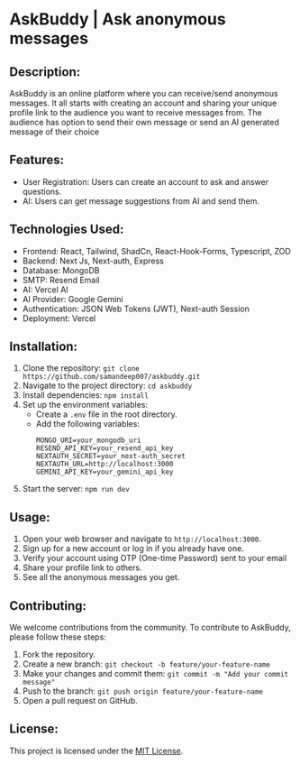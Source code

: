 # AskBuddy | Ask anonymous messages

## Description:
AskBuddy is an online platform where you can receive/send anonymous messages. It all starts with creating an account and sharing your unique profile link to the audience you want to receive messages from. The audience has option to send their own message or send an AI generated message of their choice

## Features:
- User Registration: Users can create an account to ask and answer questions.
- AI: Users can get message suggestions from AI and send them.


## Technologies Used:
- Frontend: React, Tailwind, ShadCn, React-Hook-Forms, Typescript, ZOD
- Backend: Next Js, Next-auth, Express
- Database: MongoDB
- SMTP: Resend Email
- AI: Vercel AI 
- AI Provider: Google Gemini
- Authentication: JSON Web Tokens (JWT), Next-auth Session
- Deployment: Vercel


## Installation:
1. Clone the repository: `git clone https://github.com/samandeep007/askbuddy.git`
2. Navigate to the project directory: `cd askbuddy`
3. Install dependencies: `npm install`
4. Set up the environment variables:
    - Create a `.env` file in the root directory.
    - Add the following variables:
      ```
      MONGO_URI=your_mongodb_uri
      RESEND_API_KEY=your_resend_api_key
      NEXTAUTH_SECRET=your_next-auth_secret
      NEXTAUTH_URL=http://localhost:3000
      GEMINI_API_KEY=your_gemini_api_key
      ```
5. Start the server: `npm run dev`

## Usage:
1. Open your web browser and navigate to `http://localhost:3000`.
2. Sign up for a new account or log in if you already have one.
3. Verify your account using OTP (One-time Password) sent to your email
4. Share your profile link to others.
5. See all the anonymous messages you get.

## Contributing:
We welcome contributions from the community. To contribute to AskBuddy, please follow these steps:
1. Fork the repository.
2. Create a new branch: `git checkout -b feature/your-feature-name`
3. Make your changes and commit them: `git commit -m "Add your commit message"`
4. Push to the branch: `git push origin feature/your-feature-name`
5. Open a pull request on GitHub.

## License:
This project is licensed under the [MIT License](https://opensource.org/licenses/MIT).
